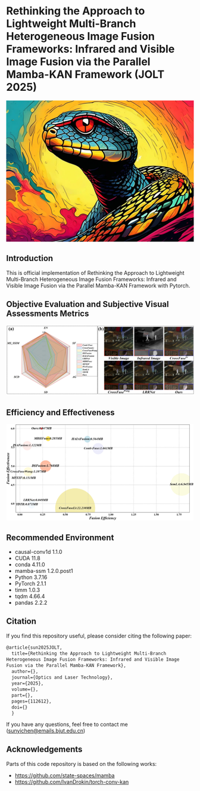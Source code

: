 # Rethinking the Approach to Lightweight Multi-Branch Heterogeneous Image Fusion Frameworks: Infrared and Visible Image Fusion via the Parallel Mamba-KAN Framework (JOLT 2025)

![Image text](https://github.com/sunyichen1994/PMKFuse/blob/main/Figure/Mamba.png)


## Introduction

This is official implementation of Rethinking the Approach to Lightweight Multi-Branch Heterogeneous Image Fusion Frameworks: Infrared and Visible Image Fusion via the Parallel Mamba-KAN Framework with Pytorch.


## Objective Evaluation and Subjective Visual Assessments Metrics
![Image text](https://github.com/sunyichen1994/PMKFuse/blob/main/Figure/F1.jpg)



## Efficiency and Effectiveness
![Image text](https://github.com/sunyichen1994/PMKFuse/blob/main/Figure/Figure2.png)


## Recommended Environment
 * causal-conv1d 1.1.0
 * CUDA 11.8
 * conda 4.11.0
 * mamba-ssm 1.2.0.post1
 * Python 3.7.16
 * PyTorch 2.1.1
 * timm 1.0.3
 * tqdm 4.66.4
 * pandas 2.2.2


## Citation

If you find this repository useful, please consider citing the following paper:

```
@article{sun2025JOLT,
  title={Rethinking the Approach to Lightweight Multi-Branch Heterogeneous Image Fusion Frameworks: Infrared and Visible Image Fusion via the Parallel Mamba-KAN Framework},
  author={},
  journal={Optics and Laser Technology},
  year={2025},
  volume={},
  part={},
  pages={112612},
  doi={}
  }  
```


If you have any questions, feel free to contact me (sunyichen@emails.bjut.edu.cn)


## Acknowledgements

Parts of this code repository is based on the following works:

 * https://github.com/state-spaces/mamba
 * https://github.com/IvanDrokin/torch-conv-kan
